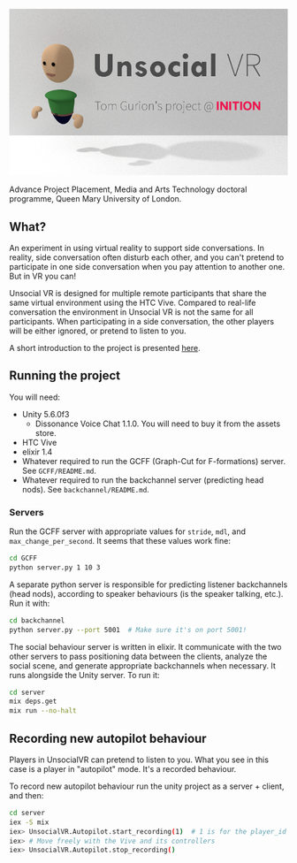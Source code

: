 ![logo](graphics/logo_low_res.png)

Advance Project Placement, Media and Arts Technology doctoral programme, Queen Mary University of London.

## What?

An experiment in using virtual reality to support side conversations.
In reality, side conversation often disturb each other, and you can't pretend to participate in one side conversation when you pay attention to another one.
But in VR you can!

Unsocial VR is designed for multiple remote participants that share the same virtual environment using the HTC Vive.
Compared to real-life conversation the environment in Unsocial VR is not the same for all participants.
When participating in a side conversation, the other players will be either ignored, or pretend to listen to you.

A short introduction to the project is presented [here](https://www.youtube.com/watch?v=K39_wlQ60-Y).

## Running the project

You will need:

- Unity 5.6.0f3
  - Dissonance Voice Chat 1.1.0. You will need to buy it from the assets store.
- HTC Vive
- elixir 1.4
- Whatever required to run the GCFF (Graph-Cut for F-formations) server. See `GCFF/README.md`.
- Whatever required to run the backchannel server (predicting head nods). See `backchannel/README.md`.

### Servers

Run the GCFF server with appropriate values for `stride`, `mdl`, and `max_change_per_second`. It seems that these values work fine:

```bash
cd GCFF
python server.py 1 10 3
```

A separate python server is responsible for predicting listener backchannels (head nods), according to speaker behaviours (is the speaker talking, etc.).
Run it with:

```bash
cd backchannel
python server.py --port 5001  # Make sure it's on port 5001!
```

The social behaviour server is written in elixir. It communicate with the two other servers to pass positioning data between the clients, analyze the social scene, and generate appropriate backchannels when necessary.
It runs alongside the Unity server.
To run it:

```bash
cd server
mix deps.get
mix run --no-halt
```

## Recording new autopilot behaviour

Players in UnsocialVR can pretend to listen to you. What you see in this case is a player in "autopilot" mode. It's a recorded behaviour.

To record new autopilot behaviour run the unity project as a server + client, and then:

```bash
cd server
iex -S mix
iex> UnsocialVR.Autopilot.start_recording(1)  # 1 is for the player_id you want to record
iex> # Move freely with the Vive and its controllers
iex> UnsocialVR.Autopilot.stop_recording()
```
